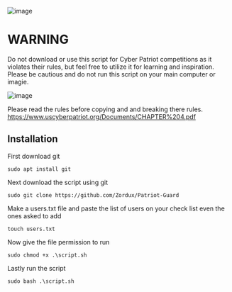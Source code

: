 
![image](https://github.com/Zordux/Patriot-Guard/assets/87186832/d6794def-8bdb-408d-8a3e-a2444d5bf334)

# WARNING

Do not download or use this script for Cyber Patriot competitions as it violates their rules, but feel free to utilize it for learning and inspiration.
Please be cautious and do not run this script on your main computer or imagie.

![image](https://github.com/Zordux/cyber2/assets/87186832/76b337f9-3cc4-4f81-9de2-18c33215f1d0)

Please read the rules before copying and and breaking there rules. https://www.uscyberpatriot.org/Documents/CHAPTER%204.pdf

## Installation
First download git
```
sudo apt install git
```
Next download the script using git
```
sudo git clone https://github.com/Zordux/Patriot-Guard
```
Make a users.txt file and paste the list of users on your check list even the ones asked to add
```
touch users.txt
```
Now give the file permission to run
```
sudo chmod +x .\script.sh
```
Lastly run the script
```
sudo bash .\script.sh
```


